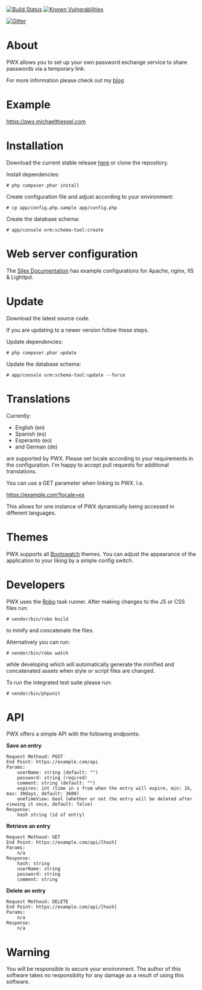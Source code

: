 [![Build Status](https://travis-ci.org/MichaelThessel/pwx.svg)](https://travis-ci.org/MichaelThessel/pwx)
[![Known Vulnerabilities](https://snyk.io/test/github/k4ved/pwx/badge.svg)](https://snyk.io/test/github/k4ved/pwx)

[![Gitter](https://badges.gitter.im/Join%20Chat.svg)](https://gitter.im/MichaelThessel/pwx?utm_source=badge&utm_medium=badge&utm_campaign=pr-badge)

About
=====

PWX allows you to set up your own password exchange service to share passwords
via a temporary link.

For more information please check out my [blog](http://michaelthessel.com/tag/pwx/)

Example
============

https://pwx.michaelthessel.com

Installation
============

Download the current stable release [here](https://github.com/MichaelThessel/pwx/archive/v1.0.zip) or clone the repository.

Install dependencies:
```
# php composer.phar install
```

Create configuration file and adjust according to your environment:
```
# cp app/config.php.sample app/config.php
```

Create the database schema:
```
# app/console orm:schema-tool:create
```
Web server configuration
========================

The [Silex Documentation](http://silex.sensiolabs.org/doc/web_servers.html) has example configurations for Apache, nginx, IIS & Lighttpd.

Update
======

Download the latest source code.

If you are updating to a newer version follow these steps.

Update dependencies:
```
# php composer.phar update
```

Update the database schema:
```
# app/console orm:schema-tool:update --force
```

Translations
============

Currently:

 * English (en)
 * Spanish (es)
 * Esperanto (eo)
 * and German (de)

are supported by PWX. Please set locale according to your requirements in the
configuration. I'm happy to accept pull requests for additional translations.

You can use a GET parameter when linking to PWX. I.e.

https://example.com?locale=es

This allows for one instance of PWX dynamically being accessed in different
languages.

Themes
======

PWX supports all [Bootswatch](https://bootswatch.com/) themes. You can adjust
the appearance of the application to your liking by a simple config switch.

Developers
==========

PWX uses the [Robo](http://robo.li) task runner. After making changes to the JS
or CSS files run:

```
# vendor/bin/robo build
```

to minify and concatenate the files.

Alternatively you can run:

```
# vendor/bin/robo watch
```

while developing which will automatically generate the minified and
concatenated assets when style or script files are changed.

To run the integrated test suite please run:
```
# vendor/bin/phpunit
```
API
===

PWX offers a simple API with the following endpoints:

**Save an entry**

```
Request Methoud: POST
End Point: https://example.com/api
Params:
    userName: string (default: "")
    password: string (reqired)
    comment: string (default: "")
    expires: int (time in s from when the entry will expire, min: 1h, max: 30days, default: 3600)
    oneTimeView: bool (whether or not the entry will be deleted after viewing it once, default: false)
Response:
    hash string (id of entry)
```

**Retrieve an entry**

```
Request Methoud: GET
End Point: https://example.com/api/[hash]
Params:
    n/a
Response:
    hash: string
    userName: string
    password: string
    comment: string
```

**Delete an entry**

```
Request Methoud: DELETE
End Point: https://example.com/api/[hash]
Params:
    n/a
Response:
    n/a
```

Warning
=======

You will be responsible to secure your environment. The author of this software
takes no responsiblity for any damage as a result of using this software.
